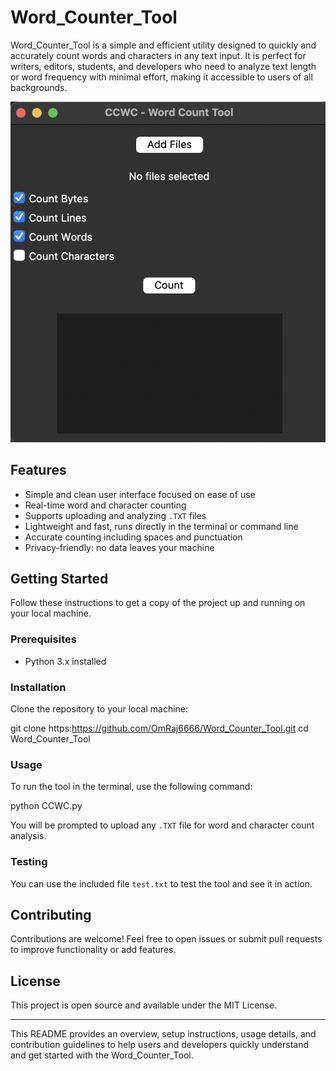 # Word_Counter_Tool

Word_Counter_Tool is a simple and efficient utility designed to quickly and accurately count words and characters in any text input. It is perfect for writers, editors, students, and developers who need to analyze text length or word frequency with minimal effort, making it accessible to users of all backgrounds.

![App Screenshot](images/Screenshot.png)

## Features

- Simple and clean user interface focused on ease of use
- Real-time word and character counting
- Supports uploading and analyzing `.TXT` files
- Lightweight and fast, runs directly in the terminal or command line
- Accurate counting including spaces and punctuation
- Privacy-friendly: no data leaves your machine

## Getting Started

Follow these instructions to get a copy of the project up and running on your local machine.

### Prerequisites

- Python 3.x installed

### Installation

Clone the repository to your local machine:

git clone https:https://github.com/OmRaj6666/Word_Counter_Tool.git
cd Word_Counter_Tool

### Usage

To run the tool in the terminal, use the following command:

python CCWC.py


You will be prompted to upload any `.TXT` file for word and character count analysis.

### Testing

You can use the included file `test.txt` to test the tool and see it in action.

## Contributing

Contributions are welcome! Feel free to open issues or submit pull requests to improve functionality or add features.

## License

This project is open source and available under the MIT License.

---

This README provides an overview, setup instructions, usage details, and contribution guidelines to help users and developers quickly understand and get started with the Word_Counter_Tool.


